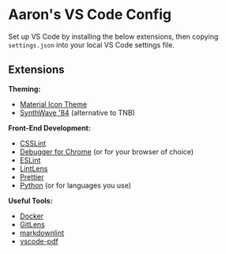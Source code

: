 # Aaron's VS Code Config

Set up VS Code by installing the below extensions, then copying `settings.json` into your local VS Code settings file.

## Extensions

**Theming:**

- [Material Icon Theme](https://marketplace.visualstudio.com/items?itemName=PKief.material-icon-theme)
- [SynthWave '84](https://marketplace.visualstudio.com/items?itemName=RobbOwen.synthwave-vscode) (alternative to TNB)

**Front-End Development:**

- [CSSLint](https://marketplace.visualstudio.com/items?itemName=raymondcamden.CSSLint)
- [Debugger for Chrome](https://marketplace.visualstudio.com/items?itemName=msjsdiag.debugger-for-chrome) (or for your browser of choice)
- [ESLint](https://marketplace.visualstudio.com/items?itemName=dbaeumer.vscode-eslint)
- [LintLens](https://marketplace.visualstudio.com/items?itemName=ghmcadams.lintlens)
- [Prettier](https://marketplace.visualstudio.com/items?itemName=esbenp.prettier-vscode)
- [Python](https://marketplace.visualstudio.com/items?itemName=ms-python.python) (or for languages you use)

**Useful Tools:**

- [Docker](https://marketplace.visualstudio.com/items?itemName=ms-azuretools.vscode-docker)
- [GitLens](https://marketplace.visualstudio.com/items?itemName=eamodio.gitlens)
- [markdownlint](https://marketplace.visualstudio.com/items?itemName=DavidAnson.vscode-markdownlint)
- [vscode-pdf](https://marketplace.visualstudio.com/items?itemName=tomoki1207.pdf)
